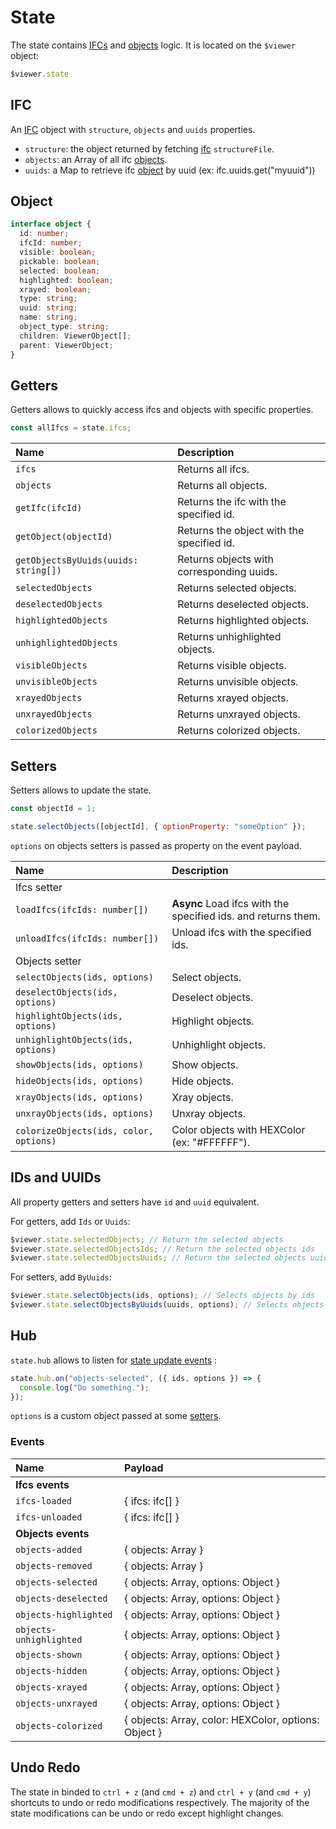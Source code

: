 # State

The state contains [IFCs](#ifc) and [objects](#object) logic. It is located on the `$viewer` object:

```javascript
$viewer.state
```

## IFC

An [IFC](https://github.com/bimdata/javascript-api-client/blob/master/docs/Ifc.md) object with `structure`, `objects` and `uuids` properties.

- `structure`: the object returned by fetching [ifc](https://github.com/bimdata/javascript-api-client/blob/master/docs/Ifc.md) `structureFile`.
- `objects`: an Array of all ifc [objects](#object).
- `uuids`: a Map to retrieve ifc [object](#object) by uuid (ex: ifc.uuids.get("myuuid"))

## Object

```typescript
interface object {
  id: number;
  ifcId: number;
  visible: boolean;
  pickable: boolean;
  selected: boolean;
  highlighted: boolean;
  xrayed: boolean;
  type: string;
  uuid: string;
  name: string;
  object_type: string;
  children: ViewerObject[];
  parent: ViewerObject;
}
```

## Getters

Getters allows to quickly access ifcs and objects with specific properties.

```javascript
const allIfcs = state.ifcs;
```

| Name                                 | Description                               |
| :----------------------------------- | :---------------------------------------- |
| `ifcs`                               | Returns all ifcs.                         |
| `objects`                            | Returns all objects.                      |
| `getIfc(ifcId)`                      | Returns the ifc with the specified id.    |
| `getObject(objectId)`                | Returns the object with the specified id. |
| `getObjectsByUuids(uuids: string[])` | Returns objects with corresponding uuids. |
| `selectedObjects`                    | Returns selected objects.                 |
| `deselectedObjects`                  | Returns deselected objects.               |
| `highlightedObjects`                 | Returns highlighted objects.              |
| `unhighlightedObjects`               | Returns unhighlighted objects.            |
| `visibleObjects`                     | Returns visible objects.                  |
| `unvisibleObjects`                   | Returns unvisible objects.                |
| `xrayedObjects`                      | Returns xrayed objects.                   |
| `unxrayedObjects`                    | Returns unxrayed objects.                 |
| `colorizedObjects`                   | Returns colorized objects.                |

## Setters

Setters allows to update the state.

```javascript
const objectId = 1;

state.selectObjects([objectId], { optionProperty: "someOption" });
```

`options` on objects setters is passed as property on the event payload.

| Name                                   | Description                                                   |
| :------------------------------------- | :------------------------------------------------------------ |
| Ifcs setter                            |                                                               |
| `loadIfcs(ifcIds: number[])`           | **Async** Load ifcs with the specified ids. and returns them. |
| `unloadIfcs(ifcIds: number[])`         | Unload ifcs with the specified ids.                           |
| Objects setter                         |                                                               |
| `selectObjects(ids, options)`          | Select objects.                                               |
| `deselectObjects(ids, options)`        | Deselect objects.                                             |
| `highlightObjects(ids, options)`       | Highlight objects.                                            |
| `unhighlightObjects(ids, options)`     | Unhighlight objects.                                          |
| `showObjects(ids, options)`            | Show objects.                                                 |
| `hideObjects(ids, options)`            | Hide objects.                                                 |
| `xrayObjects(ids, options)`            | Xray objects.                                                 |
| `unxrayObjects(ids, options)`          | Unxray objects.                                               |
| `colorizeObjects(ids, color, options)` | Color objects with HEXColor (ex: "#FFFFFF").                  |

## IDs and UUIDs

All property getters and setters have `id` and `uuid` equivalent.

For getters, add `Ids` or `Uuids`:

```javascript
$viewer.state.selectedObjects; // Return the selected objects
$viewer.state.selectedObjectsIds; // Return the selected objects ids
$viewer.state.selectedObjectsUuids; // Return the selected objects uuids
```

For setters, add `ByUuids`:

```javascript
$viewer.state.selectObjects(ids, options); // Selects objects by ids
$viewer.state.selectObjectsByUuids(uuids, options); // Selects objects by uuids
```

## Hub

`state.hub` allows to listen for [state update events](#events) :

```javascript
state.hub.on("objects-selected", ({ ids, options }) => {
  console.log("Do something.");
});
```

`options` is a custom object passed at some [setters](#setters).

### Events

| Name                    | Payload                                              |
| :---------------------- | :--------------------------------------------------- |
| **Ifcs events**         |                                                      |
| `ifcs-loaded`           | { ifcs: ifc[] }                                      |
| `ifcs-unloaded`         | { ifcs: ifc[] }                                      |
| **Objects events**      |                                                      |
| `objects-added`         | { objects: Array }                                   |
| `objects-removed`       | { objects: Array }                                   |
| `objects-selected`      | { objects: Array, options: Object }                  |
| `objects-deselected`    | { objects: Array, options: Object }                  |
| `objects-highlighted`   | { objects: Array, options: Object }                  |
| `objects-unhighlighted` | { objects: Array, options: Object }                  |
| `objects-shown`         | { objects: Array, options: Object }                  |
| `objects-hidden`        | { objects: Array, options: Object }                  |
| `objects-xrayed`        | { objects: Array, options: Object }                  |
| `objects-unxrayed`      | { objects: Array, options: Object }                  |
| `objects-colorized`     | { objects: Array, color: HEXColor, options: Object } |

## Undo Redo

The state in binded to `ctrl + z` (and `cmd + z`) and `ctrl + y` (and `cmd + y`) shortcuts to undo or redo modifications respectively. The majority of the state modifications can be undo or redo except highlight changes.
